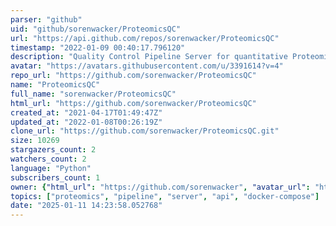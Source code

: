 ```yaml
---
parser: "github"
uid: "github/sorenwacker/ProteomicsQC"
url: "https://api.github.com/repos/sorenwacker/ProteomicsQC"
timestamp: "2022-01-09 00:40:17.796120"
description: "Quality Control Pipeline Server for quantitative Proteomics"
avatar: "https://avatars.githubusercontent.com/u/3391614?v=4"
repo_url: "https://github.com/sorenwacker/ProteomicsQC"
name: "ProteomicsQC"
full_name: "sorenwacker/ProteomicsQC"
html_url: "https://github.com/sorenwacker/ProteomicsQC"
created_at: "2021-04-17T01:49:47Z"
updated_at: "2022-01-08T00:26:19Z"
clone_url: "https://github.com/sorenwacker/ProteomicsQC.git"
size: 10269
stargazers_count: 2
watchers_count: 2
language: "Python"
subscribers_count: 1
owner: {"html_url": "https://github.com/sorenwacker", "avatar_url": "https://avatars.githubusercontent.com/u/3391614?v=4", "login": "sorenwacker", "type": "User"}
topics: ["proteomics", "pipeline", "server", "api", "docker-compose"]
date: "2025-01-11 14:23:58.052768"
---
```

